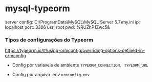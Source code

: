 # mysql-typeorm

server config: C:\ProgramData\MySQL\MySQL Server 5.7\my.ini
ip: localhost
port: 3306
usr: root
pwd: %RUZhP1Zwc5&

### Tipos de configurações do Typeorm

https://typeorm.io/#/using-ormconfig/overriding-options-defined-in-ormconfig

- Config por variaveis de ambiente
```TYPEORM_CONNECTION, TYPEORM_URL``` 

- Config por arquivo .env
```ormconfig.env```